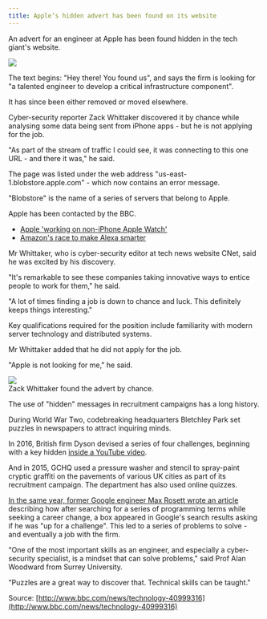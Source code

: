 ```yaml
---
title: Apple’s hidden advert has been found on its website
---
```


An advert for an engineer at Apple has been found hidden in the tech giant's website.

![](https://ichef.bbci.co.uk/news/660/cpsprodpb/D940/production/_97461655_mediaitem97461654.jpg )

The text begins: "Hey there! You found us", and says the firm is looking for "a talented engineer to develop a critical infrastructure component".

It has since been either removed or moved elsewhere.

Cyber-security reporter Zack Whittaker discovered it by chance while analysing some data being sent from iPhone apps - but he is not applying for the job.

"As part of the stream of traffic I could see, it was connecting to this one URL - and there it was," he said.

The page was listed under the web address "us-east-1.blobstore.apple.com" - which now contains an error message.

"Blobstore" is the name of a series of servers that belong to Apple.

Apple has been contacted by the BBC.

* [Apple 'working on non-iPhone Apple Watch'](http://www.bbc.com/news/technology-40834104)
* [Amazon's race to make Alexa smarter](http://www.bbc.com/news/technology-40739709)

Mr Whittaker, who is cyber-security editor at tech news website CNet, said he was excited by his discovery.

"It's remarkable to see these companies taking innovative ways to entice people to work for them," he said.

"A lot of times finding a job is down to chance and luck. This definitely keeps things interesting."

Key qualifications required for the position include familiarity with modern server technology and distributed systems.

Mr Whittaker added that he did not apply for the job.

"Apple is not looking for me," he said.

![](https://ichef.bbci.co.uk/news/624/cpsprodpb/67F8/production/_97461662_z.jpg)  
Zack Whittaker found the advert by chance.

The use of "hidden" messages in recruitment campaigns has a long history.

During World War Two, codebreaking headquarters Bletchley Park set puzzles in newspapers to attract inquiring minds.

In 2016, British firm Dyson devised a series of four challenges, beginning with a key hidden [inside a YouTube video](https://www.youtube.com/watch?v=k3TRaKG6MzI).

And in 2015, GCHQ used a pressure washer and stencil to spray-paint cryptic graffiti on the pavements of various UK cities as part of its recruitment campaign. The department has also used online quizzes.

[In the same year, former Google engineer Max Rosett wrote an article](https://thehustle.co/the-secret-google-interview-that-landed-me-a-job) describing how after searching for a series of programming terms while seeking a career change, a box appeared in Google's search results asking if he was "up for a challenge". This led to a series of problems to solve - and eventually a job with the firm.

"One of the most important skills as an engineer, and especially a cyber-security specialist, is a mindset that can solve problems," said Prof Alan Woodward from Surrey University.

"Puzzles are a great way to discover that. Technical skills can be taught."

Source: [http://www.bbc.com/news/technology-40999316](http://www.bbc.com/news/technology-40999316)



